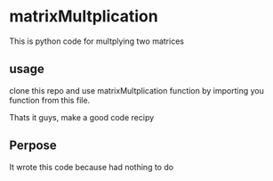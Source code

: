 # matrixMultplication
This is python code for multplying two matrices

## usage 
clone this repo and use matrixMultplication function by importing you function from this file. 

Thats it guys, make a good code recipy

## Perpose
It wrote this code because had nothing to do

